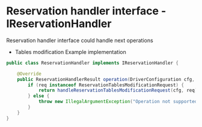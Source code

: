 # Reservation handler interface - IReservationHandler

Reservation handler interface could handle next operations
- Tables modification
  Example implementation
```java
public class ReservationHandler implements IReservationHandler {

	@Override
	public ReservationHandlerResult operation(DriverConfiguration cfg, ReservationHandlerRequest req) {
		if (req instanceof ReservationTablesModificationRequest) {
			return handleReservationTablesModificationRequest(cfg, req);
		} else {
			throw new IllegalArgumentException("Operation not supported");
		}
	}
}
```